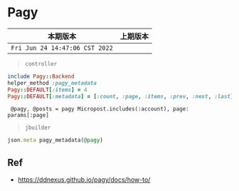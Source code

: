 # Pagy

|本期版本|上期版本 
|:---:|:---:
`Fri Jun 24 14:47:06 CST 2022` | 

> `controller`

```ruby
include Pagy::Backend
helper_method :pagy_metadata
Pagy::DEFAULT[:items] = 4
Pagy::DEFAULT[:metadata] = [:count, :page, :items, :prev, :next, :last]
```

```
 @pagy, @posts = pagy Micropost.includes(:account), page: params[:page]
```

> `jbuilder`

```ruby
json.meta pagy_metadata(@pagy)
```


## Ref

* <https://ddnexus.github.io/pagy/docs/how-to/>